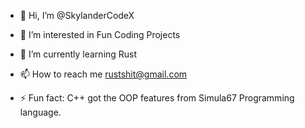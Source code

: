 - 👋 Hi, I’m @SkylanderCodeX
- 👀 I’m interested in Fun Coding Projects
- 🌱 I’m currently learning Rust 

- 📫 How to reach me rustshit@gmail.com

- ⚡ Fun fact: C++ got the OOP features from Simula67 Programming language. 

<!---
SkylanderCodeX/SkylanderCodeX is a ✨ special ✨ repository because its `README.md` (this file) appears on your GitHub profile.
You can click the Preview link to take a look at your changes.
--->
